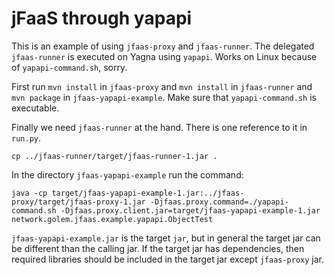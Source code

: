 # jFaaS through yapapi

This is an example of using `jfaas-proxy` and `jfaas-runner`. The delegated `jfaas-runner` is executed on Yagna using `yapapi`. 
Works on Linux because of `yapapi-command.sh`, sorry.

First run `mvn install` in `jfaas-proxy` and `mvn install` in `jfaas-runner` and `mvn package` in `jfaas-yapapi-example`. Make sure that `yapapi-command.sh` is executable.

Finally we need `jfaas-runner` at the hand. There is one reference to it in `run.py`.
```
cp ../jfaas-runner/target/jfaas-runner-1.jar .
```

In the directory `jfaas-yapapi-example` run the command:
```
java -cp target/jfaas-yapapi-example-1.jar:../jfaas-proxy/target/jfaas-proxy-1.jar -Djfaas.proxy.command=./yapapi-command.sh -Djfaas.proxy.client.jar=target/jfaas-yapapi-example-1.jar network.golem.jfaas.example.yapapi.ObjectTest
```

`jfaas-yapapi-example.jar` is the target `jar`, but in general the target jar can be different than the calling jar. 
If the target jar has dependencies, then required libraries should be included in the target jar except `jfaas-proxy` jar.
